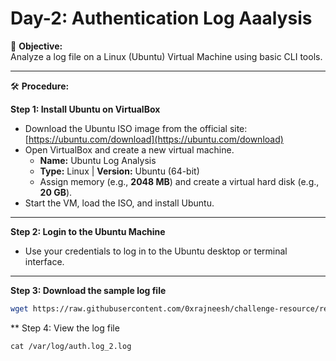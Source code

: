 # Day-2: Authentication Log Aaalysis

🎯 **Objective:**  
Analyze a log file on a Linux (Ubuntu) Virtual Machine using basic CLI tools.

---

🛠️ **Procedure:**

**Step 1: Install Ubuntu on VirtualBox**  
- Download the Ubuntu ISO image from the official site: [https://ubuntu.com/download](https://ubuntu.com/download)  
- Open VirtualBox and create a new virtual machine.  
  - **Name:** Ubuntu Log Analysis  
  - **Type:** Linux | **Version:** Ubuntu (64-bit)  
  - Assign memory (e.g., **2048 MB**) and create a virtual hard disk (e.g., **20 GB**).  
- Start the VM, load the ISO, and install Ubuntu.

---

**Step 2: Login to the Ubuntu Machine**  
- Use your credentials to log in to the Ubuntu desktop or terminal interface.

---

**Step 3: Download the sample log file**  
```bash
wget https://raw.githubusercontent.com/0xrajneesh/challenge-resource/refs/heads/main/auth.log_2.log -O /var/log/auth.log_2.log
```
** Step 4: View the log file

```
cat /var/log/auth.log_2.log
```
